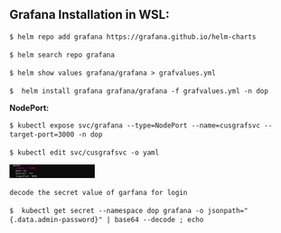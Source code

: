 ## **Grafana Installation in WSL:**

    $ helm repo add grafana https://grafana.github.io/helm-charts

    $ helm search repo grafana

    $ helm show values grafana/grafana > grafvalues.yml

    $  helm install grafana grafana/grafana -f grafvalues.yml -n dop

**NodePort:** 


    $ kubectl expose svc/grafana --type=NodePort --name=cusgrafsvc --target-port=3000 -n dop

    $ kubectl edit svc/cusgrafsvc -o yaml

<img src="grafana/garf1.png"  width="30%" height="10%">

    decode the secret value of garfana for login

    $  kubectl get secret --namespace dop grafana -o jsonpath="{.data.admin-password}" | base64 --decode ; echo